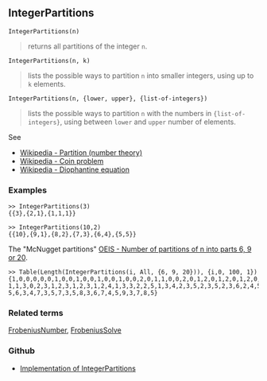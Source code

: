## IntegerPartitions

```
IntegerPartitions(n)
```

> returns all partitions of the integer `n`.
 
```
IntegerPartitions(n, k)
```

> lists the possible ways to partition `n` into smaller integers, using up to `k` elements.

```
IntegerPartitions(n, {lower, upper}, {list-of-integers})
```

> lists the possible ways to partition `n` with the numbers in `{list-of-integers}`, using between `lower` and `upper` number of elements.

See
* [Wikipedia - Partition (number theory)](https://en.wikipedia.org/wiki/Partition_(number_theory))
* [Wikipedia - Coin problem](https://en.wikipedia.org/wiki/Coin_problem)
* [Wikipedia - Diophantine equation](https://en.wikipedia.org/wiki/Diophantine_equation)

### Examples

```
>> IntegerPartitions(3)
{{3},{2,1},{1,1,1}}

>> IntegerPartitions(10,2)
{{10},{9,1},{8,2},{7,3},{6,4},{5,5}}
```

The "McNugget partitions" [OEIS - Number of partitions of n into parts 6, 9 or 20](https://oeis.org/A214772).

```
>> Table(Length(IntegerPartitions(i, All, {6, 9, 20})), {i,0, 100, 1}) 
{1,0,0,0,0,0,1,0,0,1,0,0,1,0,0,1,0,0,2,0,1,1,0,0,2,0,1,2,0,1,2,0,1,2,0,1,3,0,2,2, 
1,1,3,0,2,3,1,2,3,1,2,3,1,2,4,1,3,3,2,2,5,1,3,4,2,3,5,2,3,5,2,3,6,2,4,5,3,3,7,2, 
5,6,3,4,7,3,5,7,3,5,8,3,6,7,4,5,9,3,7,8,5}
```

### Related terms 
[FrobeniusNumber](FrobeniusNumber.md), [FrobeniusSolve](FrobeniusSolve.md) 

### Github

* [Implementation of IntegerPartitions](https://github.com/axkr/symja_android_library/blob/master/symja_android_library/matheclipse-core/src/main/java/org/matheclipse/core/builtin/Combinatoric.java#L649) 
